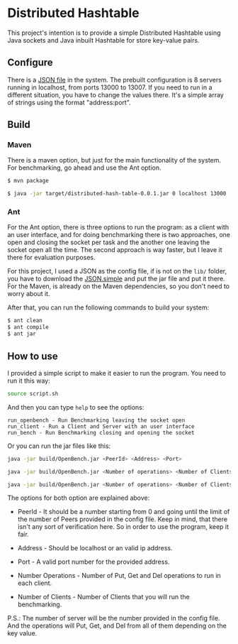 # Distributed Hashtable

This project's intention is to provide a simple Distributed Hashtable using Java sockets
and Java inbuilt Hashtable for store key-value pairs.

## Configure

There is a [JSON file]() in the system. The prebuilt configuration is 8 servers running in localhost,
from ports 13000 to 13007. If you need to run in a different situation, you have to change the values
there. It's a simple array of strings using the format "address:port".

## Build
### Maven

There is a maven option, but just for the main functionality of the system.
For benchmarking, go ahead and use the Ant option.

```sh
$ mvn package
```

```sh
$ java -jar target/distributed-hash-table-0.0.1.jar 0 localhost 13000
```

### Ant

For the Ant option, there is three options to run the program: as a client with an user
interface, and for doing benchmarking there is two approaches, one open and closing the socket
per task and the another one leaving the socket open all the time. The second approach is way
faster, but I leave it there for evaluation purposes.

For this project, I used a JSON as the config file, if is not on the `lib/` folder, you have to download the [JSON.simple](https://code.google.com/p/json-simple/) and put the jar file and put it there. For the Maven,
is already on the Maven dependencies, so you don't need to worry about it.

After that, you can run the following commands to build your system:

```sh
$ ant clean
$ ant compile
$ ant jar
```

## How to use

I provided a simple script to make it easier to run the program. You need to run it this way:

```sh
source script.sh
```

And then you can type `help` to see the options:

```
run_openbench - Run Benchmarking leaving the socket open
run_client - Run a Client and Server with an user interface
run_bench - Run Benchmarking closing and opening the socket
```

Or you can run the jar files like this:
```sh
java -jar build/OpenBench.jar <PeerId> <Address> <Port>

java -jar build/OpenBench.jar <Number of operations> <Number of Clients>

java -jar build/OpenBench.jar <Number of operations> <Number of Clients>
```

The options for both option are explained above:

* PeerId - It should be a number starting from 0 and going until the limit of
the number of Peers provided in the config file. Keep in mind, that there isn't
any sort of verification here. So in order to use the program, keep it fair.

* Address - Should be localhost or an valid ip address.

* Port - A valid port number for the provided address.

* Number Operations - Number of Put, Get and Del operations to run in each client.

* Number of Clients - Number of Clients that you will run the benchmarking.

P.S.: The number of server will be the number provided in the config file.
And the operations will Put, Get, and Del from all of them depending on the key value.
